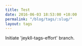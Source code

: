 ```yaml
---
title: Test
date: 2016-06-03 18:53:00 +10:00
permalink: "/blog/tags/:slug/"
layout: tags
---
```


Initiate 'jeykll-tags-effort' branch.

